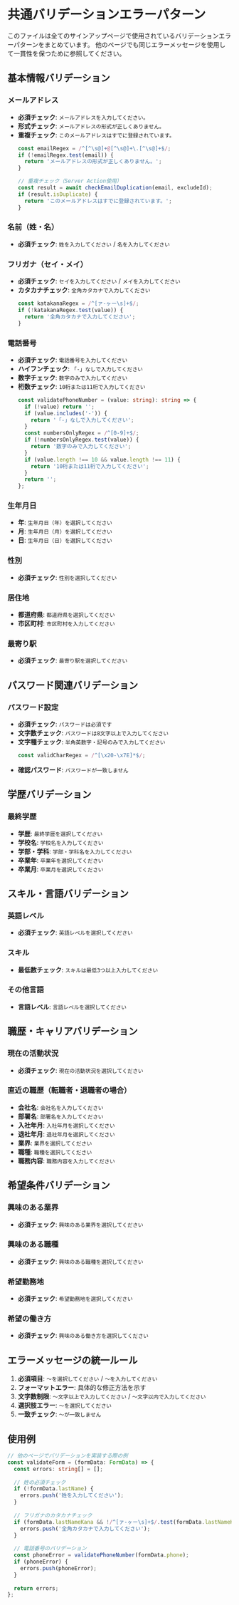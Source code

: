 # 共通バリデーションエラーパターン

このファイルは全てのサインアップページで使用されているバリデーションエラーパターンをまとめています。
他のページでも同じエラーメッセージを使用して一貫性を保つために参照してください。

## 基本情報バリデーション

### メールアドレス
- **必須チェック**: `メールアドレスを入力してください。`
- **形式チェック**: `メールアドレスの形式が正しくありません。`
- **重複チェック**: `このメールアドレスはすでに登録されています。`
  ```typescript
  const emailRegex = /^[^\s@]+@[^\s@]+\.[^\s@]+$/;
  if (!emailRegex.test(email)) {
    return 'メールアドレスの形式が正しくありません。';
  }
  
  // 重複チェック（Server Action使用）
  const result = await checkEmailDuplication(email, excludeId);
  if (result.isDuplicate) {
    return 'このメールアドレスはすでに登録されています。';
  }
  ```

### 名前（姓・名）
- **必須チェック**: `姓を入力してください` / `名を入力してください`

### フリガナ（セイ・メイ）
- **必須チェック**: `セイを入力してください` / `メイを入力してください`
- **カタカナチェック**: `全角カタカナで入力してください`
  ```typescript
  const katakanaRegex = /^[ァ-ヶー\s]+$/;
  if (!katakanaRegex.test(value)) {
    return '全角カタカナで入力してください';
  }
  ```

### 電話番号
- **必須チェック**: `電話番号を入力してください`
- **ハイフンチェック**: `「-」なしで入力してください`
- **数字チェック**: `数字のみで入力してください`
- **桁数チェック**: `10桁または11桁で入力してください`
  ```typescript
  const validatePhoneNumber = (value: string): string => {
    if (!value) return '';
    if (value.includes('-')) {
      return '「-」なしで入力してください';
    }
    const numbersOnlyRegex = /^[0-9]+$/;
    if (!numbersOnlyRegex.test(value)) {
      return '数字のみで入力してください';
    }
    if (value.length !== 10 && value.length !== 11) {
      return '10桁または11桁で入力してください';
    }
    return '';
  };
  ```

### 生年月日
- **年**: `生年月日（年）を選択してください`
- **月**: `生年月日（月）を選択してください`  
- **日**: `生年月日（日）を選択してください`

### 性別
- **必須チェック**: `性別を選択してください`

### 居住地
- **都道府県**: `都道府県を選択してください`
- **市区町村**: `市区町村を入力してください`

### 最寄り駅
- **必須チェック**: `最寄り駅を選択してください`

## パスワード関連バリデーション

### パスワード設定
- **必須チェック**: `パスワードは必須です`
- **文字数チェック**: `パスワードは8文字以上で入力してください`
- **文字種チェック**: `半角英数字・記号のみで入力してください`
  ```typescript
  const validCharRegex = /^[\x20-\x7E]*$/;
  ```
- **確認パスワード**: `パスワードが一致しません`

## 学歴バリデーション

### 最終学歴
- **学歴**: `最終学歴を選択してください`
- **学校名**: `学校名を入力してください`
- **学部・学科**: `学部・学科名を入力してください`
- **卒業年**: `卒業年を選択してください`
- **卒業月**: `卒業月を選択してください`

## スキル・言語バリデーション

### 英語レベル
- **必須チェック**: `英語レベルを選択してください`

### スキル
- **最低数チェック**: `スキルは最低3つ以上入力してください`

### その他言語
- **言語レベル**: `言語レベルを選択してください`

## 職歴・キャリアバリデーション

### 現在の活動状況
- **必須チェック**: `現在の活動状況を選択してください`

### 直近の職歴（転職者・退職者の場合）
- **会社名**: `会社名を入力してください`
- **部署名**: `部署名を入力してください`
- **入社年月**: `入社年月を選択してください`
- **退社年月**: `退社年月を選択してください`
- **業界**: `業界を選択してください`
- **職種**: `職種を選択してください`
- **職務内容**: `職務内容を入力してください`

## 希望条件バリデーション

### 興味のある業界
- **必須チェック**: `興味のある業界を選択してください`

### 興味のある職種  
- **必須チェック**: `興味のある職種を選択してください`

### 希望勤務地
- **必須チェック**: `希望勤務地を選択してください`

### 希望の働き方
- **必須チェック**: `興味のある働き方を選択してください`

## エラーメッセージの統一ルール

1. **必須項目**: `〜を選択してください` / `〜を入力してください`
2. **フォーマットエラー**: 具体的な修正方法を示す
3. **文字数制限**: `〜文字以上で入力してください` / `〜文字以内で入力してください`
4. **選択肢エラー**: `〜を選択してください`
5. **一致チェック**: `〜が一致しません`

## 使用例

```typescript
// 他のページでバリデーションを実装する際の例
const validateForm = (formData: FormData) => {
  const errors: string[] = [];
  
  // 姓の必須チェック
  if (!formData.lastName) {
    errors.push('姓を入力してください');
  }
  
  // フリガナのカタカナチェック  
  if (formData.lastNameKana && !/^[ァ-ヶー\s]+$/.test(formData.lastNameKana)) {
    errors.push('全角カタカナで入力してください');
  }
  
  // 電話番号のバリデーション
  const phoneError = validatePhoneNumber(formData.phone);
  if (phoneError) {
    errors.push(phoneError);
  }
  
  return errors;
};
```